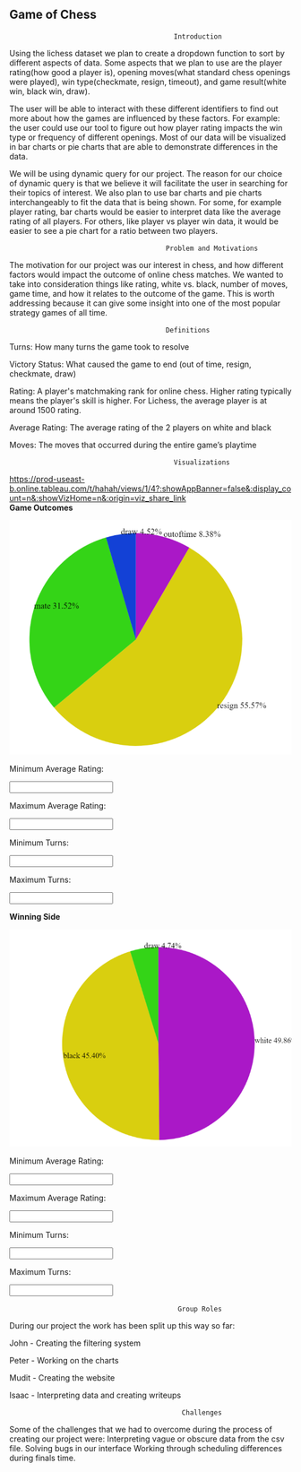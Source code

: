## Game of Chess  


                                             Introduction

Using the lichess dataset we plan to create a dropdown function to sort by different aspects of data. Some aspects that we plan to use are the player rating(how good a player is), opening moves(what standard chess openings were played), win type(checkmate, resign, timeout), and game result(white win, black win, draw). 

The user will be able to interact with these different identifiers to find out more about how the games are influenced by these factors. For example: the user could use our tool to figure out how player rating impacts the win type or frequency of different openings. Most of our data will be visualized in bar charts or pie charts that are able to demonstrate differences in the data. 

We will be using dynamic query for our project. The reason for our choice of dynamic query is that we believe it will facilitate the user in searching for their topics of interest. We also plan to use bar charts and pie charts interchangeably to fit the data that is being shown. For some, for example player rating, bar charts would be easier to interpret data like the average rating of all players. For others, like player vs player win data, it would be easier to see a pie chart for a ratio between two players.



                                           Problem and Motivations

The motivation for our project was our interest in chess, and how different factors would impact the outcome of online chess matches. We wanted to take into consideration things like rating, white vs. black, number of moves, game time, and how it relates to the outcome of the game. This is worth addressing because it can give some insight into one of the most popular strategy games of all time.


                                           Definitions
                                           
Turns: How many turns the game took to resolve

Victory Status: What caused the game to end (out of time, resign, checkmate, draw)

Rating: A player's matchmaking rank for online chess. Higher rating typically means the player's skill is higher. For Lichess, the average player is at around 1500 rating.

Average Rating: The average rating of the 2 players on white and black

Moves: The moves that occurred during the entire game’s playtime






                                             Visualizations
                                             
https://prod-useast-b.online.tableau.com/t/hahah/views/1/4?:showAppBanner=false&:display_count=n&:showVizHome=n&:origin=viz_share_link              
**Game Outcomes**

![Graph 1](./assets/1.png)

Minimum Average Rating:

<input type="text" id="minRating1" name="minRating1"/>

Maximum Average Rating:

<input type="text" id="maxRating1" name="maxRating1"/>

Minimum Turns:

<input type="text" id="minTurns1" name="minTurns1"/>

Maximum Turns:

<input type="text" id="maxTurns1" name="maxTurns1"/>


**Winning Side**

![Graph 2](./assets/2.png)

Minimum Average Rating:

<input type="text" id="minRating2" name="minRating2"/>

Maximum Average Rating:

<input type="text" id="maxRating2" name="maxRating2"/>

Minimum Turns:

<input type="text" id="minTurns2" name="minTurns2"/>

Maximum Turns:

<input type="text" id="maxTurns2" name="maxTurns2"/>






                                              Group Roles
                                                                  
During our project the work has been split up this way so far:

John - Creating the filtering system

Peter - Working on the charts

Mudit - Creating the website

Isaac - Interpreting data and creating writeups

                                                                  
                                               Challenges
                                               
Some of the challenges that we had to overcome during the process of creating our project were:
Interpreting vague or obscure data from the csv file.
Solving bugs in our interface
Working through scheduling differences during finals time.
                                                                  
                                                                  
                                                                  
                                                                  
                                                                  
